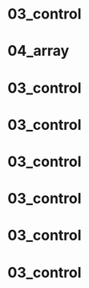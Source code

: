 # 03_control
# 04_array
# 03_control
# 03_control
# 03_control
# 03_control
# 03_control
# 03_control
